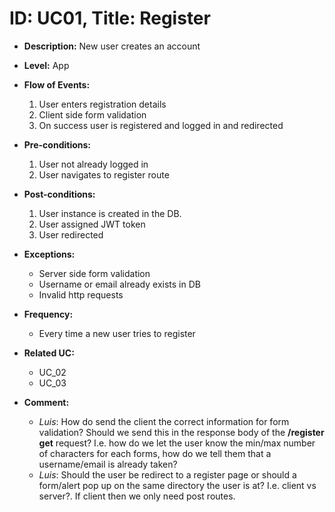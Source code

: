 # ID: UC01, Title: Register

- **Description:** New user creates an account

- **Level:** App

- **Flow of Events:** 
    1. User enters registration details
    2. Client side form validation
    3. On success user is registered and logged in and redirected

- **Pre-conditions:**
    1. User not already logged in
    2. User navigates to register route

- **Post-conditions:**
    1. User instance is created in the DB.
    2. User assigned JWT token
    3. User redirected

- **Exceptions:**
    - Server side form validation
    - Username or email already exists in DB
    - Invalid http requests

- **Frequency:**
    - Every time a new user tries to register

- **Related UC:**
    - UC_02
    - UC_03

- **Comment:**
    - *Luis*: How do send the client the correct information for form validation? Should we send this in the response body of the **/register get** request? I.e. how do we let the user know the min/max number of characters for each forms, how do we tell them that a username/email is already taken?
    - *Luis*: Should the user be redirect to a register page or should a form/alert pop up on the same directory the user is at? I.e. client vs server?. If client then we only need post routes. 
